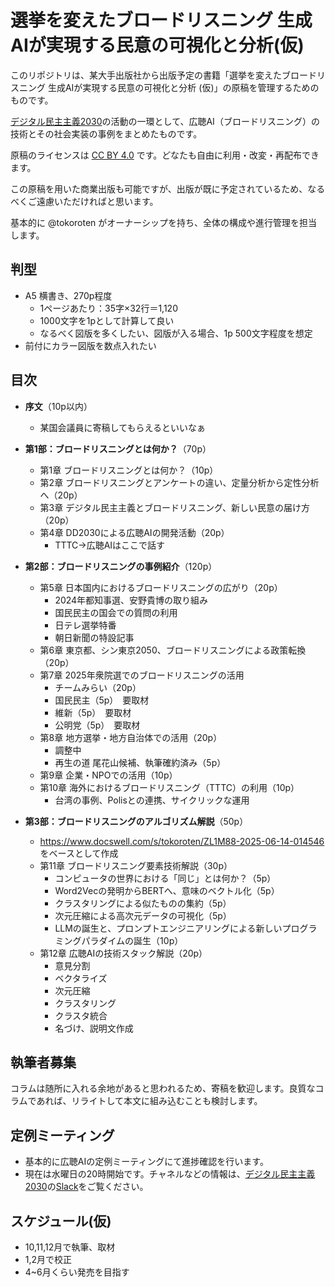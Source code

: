 # 選挙を変えたブロードリスニング 生成AIが実現する民意の可視化と分析(仮)
このリポジトリは、某大手出版社から出版予定の書籍「選挙を変えたブロードリスニング 生成AIが実現する民意の可視化と分析 (仮)」の原稿を管理するためのものです。

[デジタル民主主義2030](https://dd2030.org/)の活動の一環として、広聴AI（ブロードリスニング）の技術とその社会実装の事例をまとめたものです。

原稿のライセンスは [CC BY 4.0](https://creativecommons.org/licenses/by/4.0/deed.ja) です。どなたも自由に利用・改変・再配布できます。

この原稿を用いた商業出版も可能ですが、出版が既に予定されているため、なるべくご遠慮いただければと思います。

基本的に @tokoroten がオーナーシップを持ち、全体の構成や進行管理を担当します。

## 判型
- A5 横書き、270p程度
  - 1ページあたり：35字×32行＝1,120
  - 1000文字を1pとして計算して良い
  - なるべく図版を多くしたい、図版が入る場合、1p 500文字程度を想定
- 前付にカラー図版を数点入れたい 

## 目次
- **序文**（10p以内）
  - 某国会議員に寄稿してもらえるといいなぁ

- **第1部：ブロードリスニングとは何か？**（70p）
  - 第1章 ブロードリスニングとは何か？（10p）
  - 第2章 ブロードリスニングとアンケートの違い、定量分析から定性分析へ（20p）
  - 第3章 デジタル民主主義とブロードリスニング、新しい民意の届け方（20p）
  - 第4章 DD2030による広聴AIの開発活動（20p）
    - TTTC→広聴AIはここで話す

- **第2部：ブロードリスニングの事例紹介**（120p）
  - 第5章 日本国内におけるブロードリスニングの広がり（20p）
    - 2024年都知事選、安野貴博の取り組み
    - 国民民主の国会での質問の利用
    - 日テレ選挙特番
    - 朝日新聞の特設記事
  - 第6章 東京都、シン東京2050、ブロードリスニングによる政策転換（20p）
  - 第7章 2025年衆院選でのブロードリスニングの活用
    - チームみらい（20p）
    - 国民民主（5p）　要取材
    - 維新（5p）　要取材
    - 公明党（5p）　要取材
  - 第8章 地方選挙・地方自治体での活用（20p）
    - 調整中
    - 再生の道 尾花山候補、執筆確約済み（5p）
  - 第9章 企業・NPOでの活用（10p）
  - 第10章 海外におけるブロードリスニング（TTTC）の利用（10p）
    - 台湾の事例、Polisとの連携、サイクリックな運用

- **第3部：ブロードリスニングのアルゴリズム解説**（50p）
  - https://www.docswell.com/s/tokoroten/ZL1M88-2025-06-14-014546 をベースとして作成
  - 第11章 ブロードリスニング要素技術解説（30p）
    - コンピュータの世界における「同じ」とは何か？（5p）
    - Word2Vecの発明からBERTへ、意味のベクトル化（5p）
    - クラスタリングによる似たものの集約（5p）
    - 次元圧縮による高次元データの可視化（5p）
    - LLMの誕生と、プロンプトエンジニアリングによる新しいプログラミングパラダイムの誕生（10p）
  - 第12章 広聴AIの技術スタック解説（20p）
    - 意見分割
    - ベクタライズ
    - 次元圧縮
    - クラスタリング
    - クラスタ統合
    - 名づけ、説明文作成


## 執筆者募集

コラムは随所に入れる余地があると思われるため、寄稿を歓迎します。良質なコラムであれば、リライトして本文に組み込むことも検討します。

## 定例ミーティング
- 基本的に広聴AIの定例ミーティングにて進捗確認を行います。
- 現在は水曜日の20時開始です。チャネルなどの情報は、[デジタル民主主義2030](https://dd2030.org/)の[Slack](https://join.slack.com/t/dd2030/shared_invite/zt-3bg5nmxiv-CB9LXLpvxH_JvJil_EPa_w)をご覧ください。

## スケジュール(仮)
- 10,11,12月で執筆、取材
- 1,2月で校正
- 4~6月くらい発売を目指す

